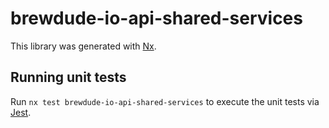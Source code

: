# brewdude-io-api-shared-services

This library was generated with [Nx](https://nx.dev).

## Running unit tests

Run `nx test brewdude-io-api-shared-services` to execute the unit tests via [Jest](https://jestjs.io).
